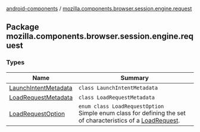 [android-components](../index.md) / [mozilla.components.browser.session.engine.request](./index.md)

## Package mozilla.components.browser.session.engine.request

### Types

| Name | Summary |
|---|---|
| [LaunchIntentMetadata](-launch-intent-metadata/index.md) | `class LaunchIntentMetadata` |
| [LoadRequestMetadata](-load-request-metadata/index.md) | `class LoadRequestMetadata` |
| [LoadRequestOption](-load-request-option/index.md) | `enum class LoadRequestOption`<br>Simple enum class for defining the set of characteristics of a [LoadRequest](#). |

